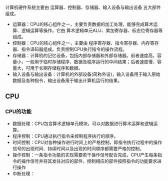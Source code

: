 

计算机硬件系统主要由 运算器、控制器、存储器、输入设备与输出设备 五大部件组成。

- 运算器：CPU的核心组件之一，主要负责数据的加工处理，能够完成算术运算、逻辑运算等操作。它由 算术逻辑单元ALU、累加寄存器、标志位寄存器等组成。
- 控制器：CPU的核心组件之一，主要由 程序寄存器、指令寄存器、内存寄存器、指令译码器组成。负责控制CPU执行指令的操作流程。
- 存储器：计算机的记忆设备，包括内部存储器和外部存储器。前者速度高，容量小，一般用于临时存储程序、数据及程序运行的中间结果；后者速度慢、容量大，可用于长期存储程序和数据。
- 输入设备与输出设备：计算机的外部设备(简称外设)，输入设备用于输入原始数据及各种指令，输出设备用于输出计算机运行的结果。

## CPU

### CPU的功能

- 数据处理：CPU包含算术逻辑单元模块，可以对数据进行算术运算和逻辑运算。
- 程序控制：CPU通过执行指令来控制程序执行的顺序。
- 时间控制：CPU对各种操作进行时间上的严格控制，即指令执行过程中的操作信号的出现时间、持续时间以及出现的时间顺序都需要严格的控制。
- 操作控制：一条指令功能的实现需要若干操作信号配合完成，CPU产生每条指令的操作信号并将其发往对应的部件，控制相应的部件按照指令的功能要求进行操作
- 中断处理：

